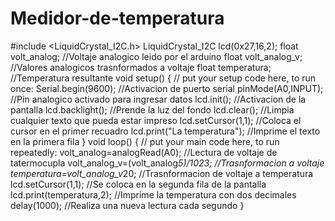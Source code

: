 # Medidor-de-temperatura
#include <LiquidCrystal_I2C.h>
LiquidCrystal_I2C lcd(0x27,16,2);
float volt_analog; //Voltaje analogico leido por el arduino
float volt_analog_v; //Valores analogicos trasnformados a voltaje
float temperatura; //Temperatura resultante 
void setup() {
  // put your setup code here, to run once:
  Serial.begin(9600); //Activacion de puerto serial 
  pinMode(A0,INPUT); //Pin analogico activado para ingresar datos
  lcd.init(); //Activacion de la pantalla
  lcd.backlight(); //Prende la luz del fondo
  lcd.clear(); //Limpia cualquier texto que pueda estar impreso 
  lcd.setCursor(1,1); //Coloca el cursor en el primer recuadro 
  lcd.print("La temperatura"); //Imprime el texto en la primera fila
}
void loop() {
  // put your main code here, to run repeatedly:
  volt_analog=analogRead(A0); //Lectura de voltaje de tatermocupla
  volt_analog_v=(volt_analog*5)/1023; //Trasnformacion a voltaje
  temperatura=volt_analog_v*20; //Trasnformacion de voltaje a temperatura
  lcd.setCursor(1,1); //Se coloca en la segunda fila de la pantalla
  lcd.print(temperatura,2); //Imprime la temperatura con dos decimales
  delay(1000); //Realiza una nueva lectura cada segundo
}
